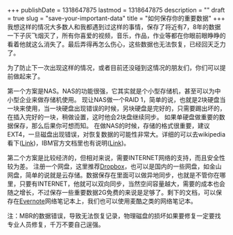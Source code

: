 +++
publishDate = 1318647875
lastmod = 1318647875
description = ""
draft = true
slug = "save-your-important-data"
title = "如何保存你的重要数据"
+++
我想这样的情况大多数人和我都遇到过这样的事情，保存了将近有7，8年的数据一下子灰飞烟灭了，所有你喜爱的视频，音乐，作品，作业等都在你眼前眼睁睁的看着他就这么消失了。最后弄得再怎么伤心，这些数据也无法恢复，已经回天乏力了。

为了防止下一次出现这样的情况，或者目前还没碰到这情况的朋友们，你们可以提前做起来了。

第一个方案是NAS。NAS的功能很强，它其实就是个小型存储机，甚至可以为中小型企业来做存储机使用。
现让NAS做一个RAID 1，简单的说，也就是2块硬盘当一块来使用，当一块硬盘出现错误的时候，另块硬盘是完好的，只需要踢出坏的，在插入完好的一块，稍做设置，这时他会2块盘继续同步。
如果单硬盘做重要的数据保存，那么后果你可想而知。
在做NAS的时候，存储的格式很重要，建议EXT4，一旦磁盘出现错误，对恢复数据的可能性非常大。详细的可以去wikipedia看下(<a href="http://zh.wikipedia.org/wiki/Ext4" />Link</a>)，IBM官方文档里也有说明(<a href="http://www.ibm.com/developerworks/cn/linux/l-ext4/index.html" />Link</a>)。

第二个方案是比较经济的，但相对来说，需要INTERNET网络的支持，而且安全性较为差。
注册一个网盘，这里推荐<a href="http://dropbox.com" />Dropbox</a>，也可以是国内的一些网盘，如金山网盘，简单的说就是云存储。数据保存在里面可以做异地同步，也就是不管你在哪里，只要有INTERNET，他就可以双向同步，当然空间容量越大，需要的成本也会随之增长，不过保存一些重要数据2G免费的来说是足够了。剩下的文档，可以保存在<a href="http://evernote.com" />Evernote</a>网络笔记本上，我们也可以使用麦酷之类的网络笔记本。

注：MBR的数据错误，导致无法恢复记录，物理磁盘的损坏如果要修复一定要找专业人员修复，千万不要自己逞强。